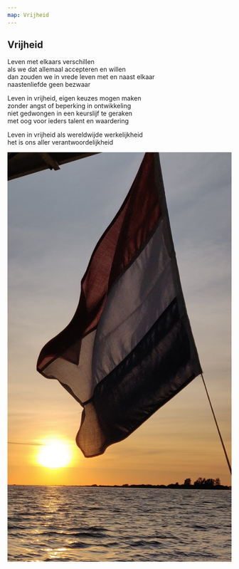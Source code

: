 ```yaml
---
map: Vrijheid
---
```


## Vrijheid

Leven met elkaars verschillen \
als we dat allemaal accepteren en willen \
dan zouden we in vrede leven met en naast elkaar \
naastenliefde geen bezwaar

Leven in vrijheid, eigen keuzes mogen maken \
zonder angst of beperking in ontwikkeling  \
niet gedwongen in een keurslijf te geraken \
met oog voor ieders talent en waardering

Leven in vrijheid als wereldwijde werkelijkheid \
het is ons aller verantwoordelijkheid

![Vrijheid](Vrijheid.jpg)

